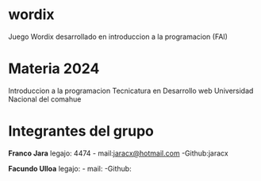 # wordix

Juego Wordix desarrollado en introduccion a la programacion (FAI)

# Materia 2024

Introduccion a la programacion
Tecnicatura en Desarrollo web
Universidad Nacional del comahue

# Integrantes del grupo

**Franco Jara** legajo: 4474 - mail:jaracx@hotmail.com -Github:jaracx

**Facundo Ulloa** legajo: - mail: -Github:

